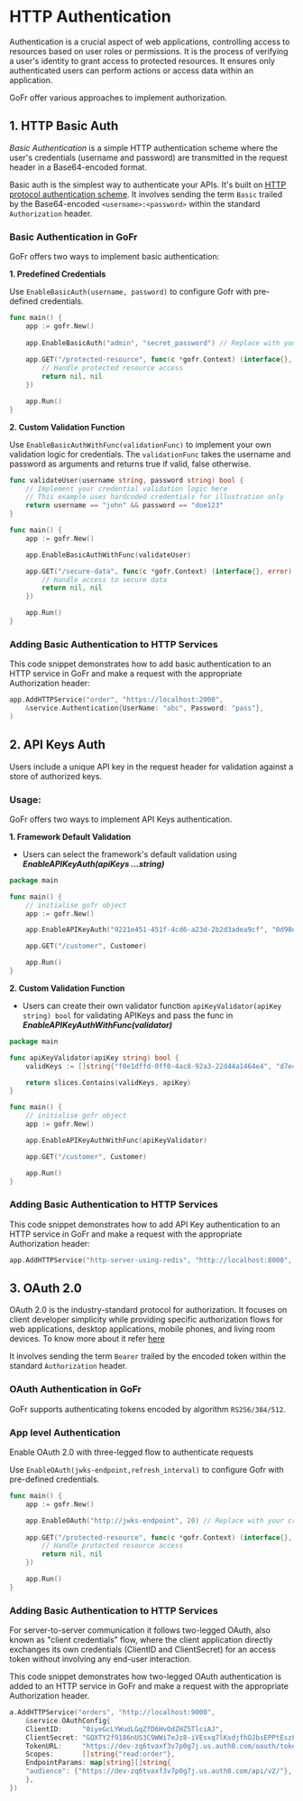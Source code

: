 # HTTP Authentication
Authentication is a crucial aspect of web applications, controlling access to resources based on user roles or permissions. 
It is the process of verifying a user's identity to grant access to protected resources. It ensures only
authenticated users can perform actions or access data within an application.

GoFr offer various approaches to implement authorization.

## 1. HTTP Basic Auth
*Basic Authentication* is a simple HTTP authentication scheme where the user's credentials (username and password) are 
transmitted in the request header in a Base64-encoded format.

Basic auth is the simplest way to authenticate your APIs.  It's built on
[HTTP protocol authentication scheme](https://datatracker.ietf.org/doc/html/rfc7617). It involves sending the term 
`Basic` trailed by the Base64-encoded `<username>:<password>` within the standard `Authorization` header.

### Basic Authentication in GoFr

GoFr offers two ways to implement basic authentication:

**1. Predefined Credentials**

Use `EnableBasicAuth(username, password)` to configure Gofr with pre-defined credentials.

```go
func main() {
	app := gofr.New()
    
	app.EnableBasicAuth("admin", "secret_password") // Replace with your credentials
    
	app.GET("/protected-resource", func(c *gofr.Context) (interface{}, error) {
		// Handle protected resource access 
		return nil, nil
	})

	app.Run()
}
```

**2. Custom Validation Function**

Use `EnableBasicAuthWithFunc(validationFunc)` to implement your own validation logic for credentials. The `validationFunc` takes the username and password as arguments and returns true if valid, false otherwise.

```go
func validateUser(username string, password string) bool {
	// Implement your credential validation logic here 
	// This example uses hardcoded credentials for illustration only   
	return username == "john" && password == "doe123" 
} 

func main() { 
	app := gofr.New() 

	app.EnableBasicAuthWithFunc(validateUser) 

	app.GET("/secure-data", func(c *gofr.Context) (interface{}, error) { 
		// Handle access to secure data 
		return nil, nil
	})

	app.Run()
}
```

### Adding Basic Authentication to HTTP Services

This code snippet demonstrates how to add basic authentication to an HTTP service in GoFr and make a request with the appropriate Authorization header:

```go
app.AddHTTPService("order", "https://localhost:2000",
    &service.Authentication{UserName: "abc", Password: "pass"},
)
```

## 2. API Keys Auth
Users include a unique API key in the request header for validation against a store of authorized keys.

### Usage:
GoFr offers two ways to implement API Keys authentication.

**1. Framework Default Validation**
- Users can select the framework's default validation using **_EnableAPIKeyAuth(apiKeys ...string)_**

```go
package main

func main() {
	// initialise gofr object
	app := gofr.New()

	app.EnableAPIKeyAuth("9221e451-451f-4cd6-a23d-2b2d3adea9cf", "0d98ecfe-4677-48aa-b463-d43505766915")

	app.GET("/customer", Customer)

	app.Run()
}
```

**2. Custom Validation Function**
- Users can create their own validator function `apiKeyValidator(apiKey string) bool` for validating APIKeys and pass the func in **_EnableAPIKeyAuthWithFunc(validator)_**

```go
package main

func apiKeyValidator(apiKey string) bool {
	validKeys := []string{"f0e1dffd-0ff0-4ac8-92a3-22d44a1464e4", "d7e4b46e-5b04-47b2-836c-2c7c91250f40"}

	return slices.Contains(validKeys, apiKey)
}

func main() {
	// initialise gofr object
	app := gofr.New()

	app.EnableAPIKeyAuthWithFunc(apiKeyValidator)

	app.GET("/customer", Customer)

	app.Run()
}
```

### Adding Basic Authentication to HTTP Services
This code snippet demonstrates how to add API Key authentication to an HTTP service in GoFr and make a request with the appropriate Authorization header:

```go
app.AddHTTPService("http-server-using-redis", "http://localhost:8000", &service.APIKeyAuth{APIKey: "9221e451-451f-4cd6-a23d-2b2d3adea9cf"})
```

## 3. OAuth 2.0
OAuth 2.0 is the industry-standard protocol for authorization. 
It focuses on client developer simplicity while providing specific authorization flows for web applications, desktop applications, mobile phones, and living room devices.
To know more about it refer [here](https://www.rfc-editor.org/rfc/rfc6749)

It involves sending the term `Bearer` trailed by the encoded token within the standard `Authorization` header.

### OAuth Authentication in GoFr

GoFr supports authenticating tokens encoded by algorithm `RS256/384/512`. 

### App level Authentication
Enable OAuth 2.0 with three-legged flow to authenticate requests

Use `EnableOAuth(jwks-endpoint,refresh_interval)` to configure Gofr with pre-defined credentials.

```go
func main() {
	app := gofr.New()

	app.EnableOAuth("http://jwks-endpoint", 20) // Replace with your credentials
    
	app.GET("/protected-resource", func(c *gofr.Context) (interface{}, error) {
		// Handle protected resource access 
		return nil, nil
	})

	app.Run()
}
```

### Adding Basic Authentication to HTTP Services
For server-to-server communication it follows two-legged OAuth, also known as "client credentials" flow,
where the client application directly exchanges its own credentials (ClientID and ClientSecret)
for an access token without involving any end-user interaction.

This code snippet demonstrates how two-legged OAuth authentication is added to an HTTP service in GoFr and make a request with the appropriate Authorization header.

```go
a.AddHTTPService("orders", "http://localhost:9000",
    &service.OAuthConfig{
    ClientID:     "0iyeGcLYWudLGqZfD6HvOdZHZ5TlciAJ",
    ClientSecret: "GQXTY2f9186nUS3C9WWi7eJz8-iVEsxq7lKxdjfhOJbsEPPtEszL3AxFn8k_NAER",
    TokenURL:     "https://dev-zq6tvaxf3v7p0g7j.us.auth0.com/oauth/token",
    Scopes:       []string{"read:order"},
    EndpointParams: map[string][]string{
    "audience": {"https://dev-zq6tvaxf3v7p0g7j.us.auth0.com/api/v2/"},
    },
})
```